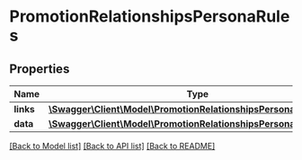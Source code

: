 # PromotionRelationshipsPersonaRules

## Properties
Name | Type | Description | Notes
------------ | ------------- | ------------- | -------------
**links** | [**\Swagger\Client\Model\PromotionRelationshipsPersonaRulesLinks**](PromotionRelationshipsPersonaRulesLinks.md) |  | [optional] 
**data** | [**\Swagger\Client\Model\PromotionRelationshipsPersonaRulesData[]**](PromotionRelationshipsPersonaRulesData.md) |  | [optional] 

[[Back to Model list]](../../README.md#documentation-for-models) [[Back to API list]](../../README.md#documentation-for-api-endpoints) [[Back to README]](../../README.md)

